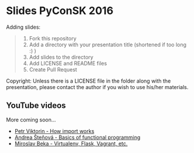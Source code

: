 # Slides PyConSK 2016

Adding slides:
> 1. Fork this repository
> 2. Add a directory with your presentation title (shortened if too long :) )
> 3. Add slides to the directory
> 4. Add LICENSE and README files
> 5. Create Pull Request


Copyright:
Unless there is a LICENSE file in the folder along with the presentation, please contact the author if you wish to use his/her materials.


## YouTube videos

More coming soon...

* [Petr Viktorin - How import works](https://www.youtube.com/watch?v=K6k6q-6XGlY)
* [Andrea Šteňová - Basics of functional programming](https://www.youtube.com/watch?v=5m-I5m1BzLU)
* [Miroslav Beka - Virtualenv, Flask, Vagrant, etc.](https://www.youtube.com/watch?v=snUGyOTn26g)

